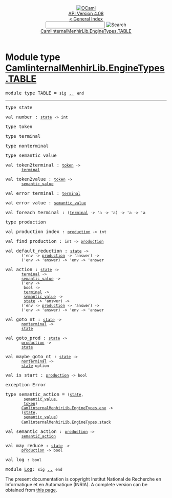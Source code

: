 <!-- ((! set title API !)) ((! set documentation !)) ((! set api !)) ((! set nobreadcrumb !)) -->
<div class="api"><header><nav class="toc brand"><a class="brand" href="https://ocaml.org/"><img src="colour-logo-gray.svg" class="svg" alt="OCaml"></a></nav><nav class="toc"><div class="toc_version"><a href="/docs" id="version-select">API Version 4.08</a></div><a href="index.html">&lt; General Index</a><div class="api_search"><input type="text" name="apisearch" id="api_search" oninput="mySearch(false);" onkeypress="this.oninput();" onclick="this.oninput();" onpaste="this.oninput();">
<img src="search_icon.svg" alt="Search" class="svg" onclick="mySearch(false)"></div>
<div id="search_results"></div><div class="toc_title"><a href="#top">CamlinternalMenhirLib.EngineTypes.TABLE</a></div><ul></ul></nav></header>

<h1>Module type <a href="type_CamlinternalMenhirLib.EngineTypes.TABLE.html">CamlinternalMenhirLib.EngineTypes.TABLE</a></h1>

<pre><span id="MODULETYPETABLE"><span class="keyword">module type</span> TABLE</span> = <code class="code"><span class="keyword">sig</span></code> <a href="CamlinternalMenhirLib.EngineTypes.TABLE.html">..</a> <code class="code"><span class="keyword">end</span></code></pre><hr width="100%">

<pre><span id="TYPEstate"><span class="keyword">type</span> <code class="type"></code>state</span> </pre>


<pre><span id="VALnumber"><span class="keyword">val</span> number</span> : <code class="type"><a href="CamlinternalMenhirLib.EngineTypes.TABLE.html#TYPEstate">state</a> -&gt; int</code></pre>
<pre><span id="TYPEtoken"><span class="keyword">type</span> <code class="type"></code>token</span> </pre>


<pre><span id="TYPEterminal"><span class="keyword">type</span> <code class="type"></code>terminal</span> </pre>


<pre><span id="TYPEnonterminal"><span class="keyword">type</span> <code class="type"></code>nonterminal</span> </pre>


<pre><span id="TYPEsemantic_value"><span class="keyword">type</span> <code class="type"></code>semantic_value</span> </pre>


<pre><span id="VALtoken2terminal"><span class="keyword">val</span> token2terminal</span> : <code class="type"><a href="CamlinternalMenhirLib.EngineTypes.TABLE.html#TYPEtoken">token</a> -&gt;<br>       <a href="CamlinternalMenhirLib.EngineTypes.TABLE.html#TYPEterminal">terminal</a></code></pre>
<pre><span id="VALtoken2value"><span class="keyword">val</span> token2value</span> : <code class="type"><a href="CamlinternalMenhirLib.EngineTypes.TABLE.html#TYPEtoken">token</a> -&gt;<br>       <a href="CamlinternalMenhirLib.EngineTypes.TABLE.html#TYPEsemantic_value">semantic_value</a></code></pre>
<pre><span id="VALerror_terminal"><span class="keyword">val</span> error_terminal</span> : <code class="type"><a href="CamlinternalMenhirLib.EngineTypes.TABLE.html#TYPEterminal">terminal</a></code></pre>
<pre><span id="VALerror_value"><span class="keyword">val</span> error_value</span> : <code class="type"><a href="CamlinternalMenhirLib.EngineTypes.TABLE.html#TYPEsemantic_value">semantic_value</a></code></pre>
<pre><span id="VALforeach_terminal"><span class="keyword">val</span> foreach_terminal</span> : <code class="type">(<a href="CamlinternalMenhirLib.EngineTypes.TABLE.html#TYPEterminal">terminal</a> -&gt; 'a -&gt; 'a) -&gt; 'a -&gt; 'a</code></pre>
<pre><span id="TYPEproduction"><span class="keyword">type</span> <code class="type"></code>production</span> </pre>


<pre><span id="VALproduction_index"><span class="keyword">val</span> production_index</span> : <code class="type"><a href="CamlinternalMenhirLib.EngineTypes.TABLE.html#TYPEproduction">production</a> -&gt; int</code></pre>
<pre><span id="VALfind_production"><span class="keyword">val</span> find_production</span> : <code class="type">int -&gt; <a href="CamlinternalMenhirLib.EngineTypes.TABLE.html#TYPEproduction">production</a></code></pre>
<pre><span id="VALdefault_reduction"><span class="keyword">val</span> default_reduction</span> : <code class="type"><a href="CamlinternalMenhirLib.EngineTypes.TABLE.html#TYPEstate">state</a> -&gt;<br>       ('env -&gt; <a href="CamlinternalMenhirLib.EngineTypes.TABLE.html#TYPEproduction">production</a> -&gt; 'answer) -&gt;<br>       ('env -&gt; 'answer) -&gt; 'env -&gt; 'answer</code></pre>
<pre><span id="VALaction"><span class="keyword">val</span> action</span> : <code class="type"><a href="CamlinternalMenhirLib.EngineTypes.TABLE.html#TYPEstate">state</a> -&gt;<br>       <a href="CamlinternalMenhirLib.EngineTypes.TABLE.html#TYPEterminal">terminal</a> -&gt;<br>       <a href="CamlinternalMenhirLib.EngineTypes.TABLE.html#TYPEsemantic_value">semantic_value</a> -&gt;<br>       ('env -&gt;<br>        bool -&gt;<br>        <a href="CamlinternalMenhirLib.EngineTypes.TABLE.html#TYPEterminal">terminal</a> -&gt;<br>        <a href="CamlinternalMenhirLib.EngineTypes.TABLE.html#TYPEsemantic_value">semantic_value</a> -&gt;<br>        <a href="CamlinternalMenhirLib.EngineTypes.TABLE.html#TYPEstate">state</a> -&gt; 'answer) -&gt;<br>       ('env -&gt; <a href="CamlinternalMenhirLib.EngineTypes.TABLE.html#TYPEproduction">production</a> -&gt; 'answer) -&gt;<br>       ('env -&gt; 'answer) -&gt; 'env -&gt; 'answer</code></pre>
<pre><span id="VALgoto_nt"><span class="keyword">val</span> goto_nt</span> : <code class="type"><a href="CamlinternalMenhirLib.EngineTypes.TABLE.html#TYPEstate">state</a> -&gt;<br>       <a href="CamlinternalMenhirLib.EngineTypes.TABLE.html#TYPEnonterminal">nonterminal</a> -&gt;<br>       <a href="CamlinternalMenhirLib.EngineTypes.TABLE.html#TYPEstate">state</a></code></pre>
<pre><span id="VALgoto_prod"><span class="keyword">val</span> goto_prod</span> : <code class="type"><a href="CamlinternalMenhirLib.EngineTypes.TABLE.html#TYPEstate">state</a> -&gt;<br>       <a href="CamlinternalMenhirLib.EngineTypes.TABLE.html#TYPEproduction">production</a> -&gt;<br>       <a href="CamlinternalMenhirLib.EngineTypes.TABLE.html#TYPEstate">state</a></code></pre>
<pre><span id="VALmaybe_goto_nt"><span class="keyword">val</span> maybe_goto_nt</span> : <code class="type"><a href="CamlinternalMenhirLib.EngineTypes.TABLE.html#TYPEstate">state</a> -&gt;<br>       <a href="CamlinternalMenhirLib.EngineTypes.TABLE.html#TYPEnonterminal">nonterminal</a> -&gt;<br>       <a href="CamlinternalMenhirLib.EngineTypes.TABLE.html#TYPEstate">state</a> option</code></pre>
<pre><span id="VALis_start"><span class="keyword">val</span> is_start</span> : <code class="type"><a href="CamlinternalMenhirLib.EngineTypes.TABLE.html#TYPEproduction">production</a> -&gt; bool</code></pre>
<pre><span id="EXCEPTIONError"><span class="keyword">exception</span> Error</span></pre>

<pre><span id="TYPEsemantic_action"><span class="keyword">type</span> <code class="type"></code>semantic_action</span> = <code class="type">(<a href="CamlinternalMenhirLib.EngineTypes.TABLE.html#TYPEstate">state</a>,<br>        <a href="CamlinternalMenhirLib.EngineTypes.TABLE.html#TYPEsemantic_value">semantic_value</a>,<br>        <a href="CamlinternalMenhirLib.EngineTypes.TABLE.html#TYPEtoken">token</a>)<br>       <a href="CamlinternalMenhirLib.EngineTypes.html#TYPEenv">CamlinternalMenhirLib.EngineTypes.env</a> -&gt;<br>       (<a href="CamlinternalMenhirLib.EngineTypes.TABLE.html#TYPEstate">state</a>,<br>        <a href="CamlinternalMenhirLib.EngineTypes.TABLE.html#TYPEsemantic_value">semantic_value</a>)<br>       <a href="CamlinternalMenhirLib.EngineTypes.html#TYPEstack">CamlinternalMenhirLib.EngineTypes.stack</a></code> </pre>


<pre><span id="VALsemantic_action"><span class="keyword">val</span> semantic_action</span> : <code class="type"><a href="CamlinternalMenhirLib.EngineTypes.TABLE.html#TYPEproduction">production</a> -&gt;<br>       <a href="CamlinternalMenhirLib.EngineTypes.TABLE.html#TYPEsemantic_action">semantic_action</a></code></pre>
<pre><span id="VALmay_reduce"><span class="keyword">val</span> may_reduce</span> : <code class="type"><a href="CamlinternalMenhirLib.EngineTypes.TABLE.html#TYPEstate">state</a> -&gt;<br>       <a href="CamlinternalMenhirLib.EngineTypes.TABLE.html#TYPEproduction">production</a> -&gt; bool</code></pre>
<pre><span id="VALlog"><span class="keyword">val</span> log</span> : <code class="type">bool</code></pre>
<pre><span id="MODULELog"><span class="keyword">module</span> <a href="CamlinternalMenhirLib.EngineTypes.TABLE.Log.html">Log</a></span>: <code class="code"><span class="keyword">sig</span></code> <a href="CamlinternalMenhirLib.EngineTypes.TABLE.Log.html">..</a> <code class="code"><span class="keyword">end</span></code></pre>
<div class="copyright">The present documentation is copyright Institut National de Recherche en Informatique et en Automatique (INRIA). A complete version can be obtained from <a href="http://caml.inria.fr/pub/docs/manual-ocaml/">this page</a>.</div></div>